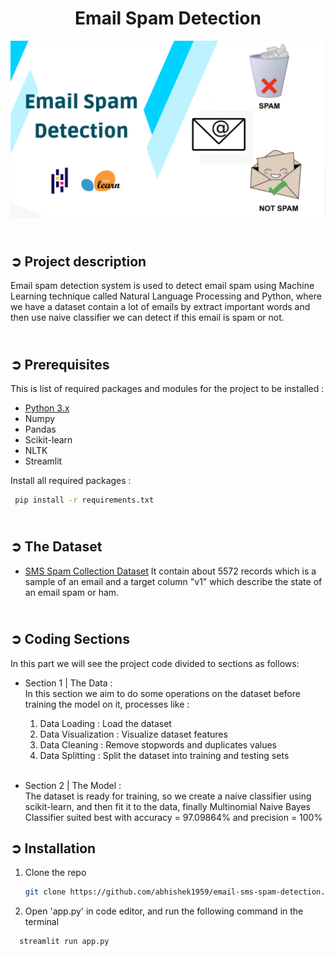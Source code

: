 <!-- PROJECT TITLE -->
<h1 align="center">Email Spam Detection</h1>

<!-- HEADER -->
<p align="center">
  <img src="Images/Email_Spam_Detection_Cover.png"/>
</p>

<!-- PROJECT DESCRIPTION -->
## <br>**➲ Project description**
Email spam detection system is used to detect email spam using Machine Learning technique called Natural Language Processing and Python, where we have a dataset contain a lot of emails by extract important words and then use naive classifier we can detect if this email is spam or not.

<!-- PREREQUISTIES -->
## <br>**➲ Prerequisites**
This is list of required packages and modules for the project to be installed :
* <a href="https://www.python.org/downloads/" target="_blank">Python 3.x</a>
* Numpy
* Pandas
* Scikit-learn
* NLTK
* Streamlit

Install all required packages :
 ```sh
  pip install -r requirements.txt
  ```

<!-- THE DATASET -->
## <br>**➲ The Dataset**
* <a href="https://www.kaggle.com/datasets/uciml/sms-spam-collection-dataset" target="_blank">SMS Spam Collection Dataset</a>
It contain about 5572 records which is a sample of an email
and a target column "v1" which describe the state of an email spam or ham.<br>

<!-- CODING SECTIONS -->
## <br>**➲ Coding Sections**
In this part we will see the project code divided to sections as follows:
<br>

- Section 1 | The Data :<br>
In this section we aim to do some operations on the dataset before training the model on it,
processes like :
  1. Data Loading : Load the dataset
  2. Data Visualization : Visualize dataset features
  3. Data Cleaning : Remove stopwords and duplicates values
  4. Data Splitting : Split the dataset into training and testing sets<br><br>

- Section 2 | The Model :<br>
The dataset is ready for training, so we create a naive classifier using scikit-learn, and then fit it to the data, finally Multinomial Naive Bayes Classifier suited best with accuracy = 97.09864% and precision = 100%<br>

<!-- INSTALLATION -->
## ➲ Installation
1. Clone the repo
   ```sh
   git clone https://github.com/abhishek1959/email-sms-spam-detection.git
   ```
2. Open 'app.py' in code editor, and run the following command in the terminal
```sh
  streamlit run app.py
```